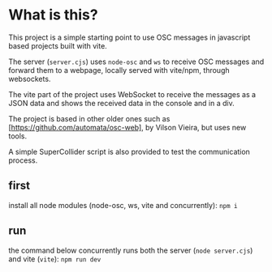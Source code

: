 # What is this?

This project is a simple starting point to use OSC messages in javascript based projects built with vite.

The server (`server.cjs`) uses `node-osc` and `ws` to receive OSC messages and forward them to a webpage, locally served with vite/npm, through websockets.

The vite part of the project uses WebSocket to receive the messages as a JSON data and shows the received data in the console and in a div.

The project is based in other older ones such as [https://github.com/automata/osc-web], by Vilson Vieira, but uses new tools.

A simple SuperCollider script is also provided to test the communication process.

## first
install all node modules (node-osc, ws, vite and concurrently):
`npm i`

## run
the command below concurrently runs both the server (`node server.cjs`) and vite (`vite`):
`npm run dev`